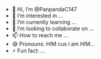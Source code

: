 - 👋 Hi, I’m @PanpandaC147
- 👀 I’m interested in ...
- 🌱 I’m currently learning ...
- 💞️ I’m looking to collaborate on ...
- 📫 How to reach me ...
- 😄 Pronouns: HIM cus i am HIM...
- ⚡ Fun fact: ...

<!---
PanpandaC147/PanpandaC147 is a ✨ special ✨ repository because its `README.md` (this file) appears on your GitHub profile.
You can click the Preview link to take a look at your changes.
--->
